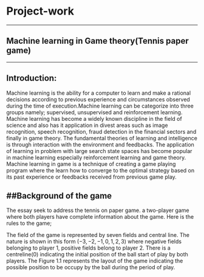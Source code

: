 # Project-work
---
## Machine learning in Game theory(Tennis paper game)
---
Introduction:
---
Machine learning is the ability for a computer to learn and make a rational decisions according to previous experience and circumstances observed during the time of execution.Machine learning can be categorize into three groups namely; supervised, unsupervised and reinforcement learning. Machine learning has become a widely known discipline in the field of science and also has it application in divest areas such as image recognition, speech recognition, fraud detection in the financial sectors and finally in game theory. The fundamental theories of learning and intelligence is through interaction with the environment and feedbacks. The application of learning in problem with large search state spaces has become popular in machine learning especially reinforcement learning and game theory. Machine learning in game is a technique of creating a game playing program where the learn how to converge to the optimal strategy based on its past experience or feedbacks received from previous game play. 

##Background of the game 
---
The essay seek to address the tennis on paper game. a two-player game where both players have complete information about the game. Here is the rules to the game;

The field of the game is represented by seven fields and central line. The nature is shown in this form $(-3,-2,-1,0,1,2,3)$ where negative fields belonging to player 1, positive fields belong to player 2. There is a centreline(0) indicating the initial position of the ball start of play by both players. The Figure 1.1 represents the layout of the game indicating the possible position to be occupy by the ball during the period of play. 
